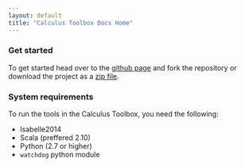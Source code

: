 ```yaml
---
layout: default
title: "Calculus Toolbox Docs Home"
---
```


### Get started

To get started head over to the [github page](https://github.com/goodlyrottenapple/calculus-toolbox) and fork the repository or download the project as a [zip file](https://github.com/goodlyrottenapple/calculus-toolbox/archive/master.zip).

### System requirements

To run the tools in the Calculus Toolbox, you need the following:

- Isabelle2014
- Scala (preffered 2.10)
- Python (2.7 or higher)
- `watchdog` python module


